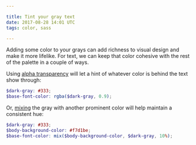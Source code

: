 ```yaml
---

title: Tint your gray text
date: 2017-08-28 14:01 UTC
tags: color, sass

---
```


Adding some color to your grays can add richness to visual design and make it
more lifelike. For text, we can keep that color cohesive with the rest of the
palette in a couple of ways.

Using [alpha transparency][rgba] will let a hint of whatever color is behind the
text show through:

```scss
$dark-gray: #333;
$base-font-color: rgba($dark-gray, 0.9);
```

Or, [mixing][mix] the gray with another prominent color will help maintain a
consistent hue:

```scss
$dark-gray: #333;
$body-background-color: #f7d1be;
$base-font-color: mix($body-background-color, $dark-gray, 10%);
```

[rgba]: https://developer.mozilla.org/en-US/docs/Web/CSS/color#rgba()
[mix]: http://sass-lang.com/documentation/Sass/Script/Functions.html#mix-instance_method
